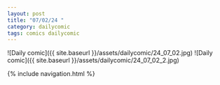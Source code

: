 ```yaml
---
layout: post
title: "07/02/24 "
category: dailycomic
tags: comics dailycomic
---
```

![Daily comic]({{ site.baseurl }}/assets/dailycomic/24_07_02.jpg)
![Daily comic]({{ site.baseurl }}/assets/dailycomic/24_07_02_2.jpg)

{% include navigation.html %}

